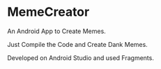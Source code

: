 # MemeCreator

An Android App to Create Memes.

Just Compile the Code and Create Dank Memes.

Developed on Android Studio and used Fragments.
